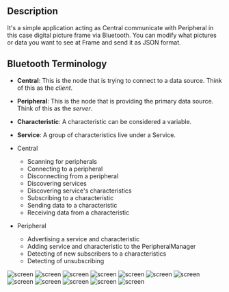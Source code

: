 Description
-------------------
It's a simple application acting as Central communicate with Peripheral in this case digital picture frame via Bluetooth. You can modify what pictures or data you want to see at Frame and send it as JSON format.

Bluetooth Terminology
---------------------
 * **Central**: This is the node that is trying to connect to a data source. Think of this as the *client*.
 * **Peripheral**: This is the node that is providing the primary data source. Think of this as the *server*.
 * **Characteristic**: A characteristic can be considered a variable.
 * **Service**: A group of characteristics live under a Service.

 * Central
   * Scanning for peripherals
   * Connecting to a peripheral
   * Disconnecting from a peripheral
   * Discovering services
   * Discovering service's characteristics
   * Subscribing to a characteristic
   * Sending data to a characteristic
   * Receiving data from a characteristic

 * Peripheral
   * Advertising a service and characteristic
   * Adding service and characteristic to the PeripheralManager
   * Detecting of new subscribers to a characteristics
   * Detecting of unsubscribing

![screen](https://user-images.githubusercontent.com/9807660/34362555-6343e97a-ea3a-11e7-8cd9-d17db2d9a6de.jpg)
![screen](https://user-images.githubusercontent.com/9807660/34362556-635a56c4-ea3a-11e7-84bb-b4135d6fabcf.jpg)
![screen](https://user-images.githubusercontent.com/9807660/34504153-3bf46c3e-efe2-11e7-86f6-823eb30f7435.PNG)
![screen](https://user-images.githubusercontent.com/9807660/34504197-9f31bbc6-efe2-11e7-84ea-371fc2f584ea.PNG)
![screen](https://user-images.githubusercontent.com/9807660/34362559-639ea1bc-ea3a-11e7-9e4e-e8e0ea79837d.jpg)
![screen](https://user-images.githubusercontent.com/9807660/34362560-63b55d9e-ea3a-11e7-8861-e3d0b27e5eaf.jpg)
![screen](https://user-images.githubusercontent.com/9807660/34504140-27d92b2c-efe2-11e7-8fa4-589d172780ba.PNG)
![screen](https://user-images.githubusercontent.com/9807660/34504135-210fee84-efe2-11e7-9b01-e4899ebe009c.PNG)
![screen](https://user-images.githubusercontent.com/9807660/34362562-63fb47be-ea3a-11e7-9fb5-630036bece9f.jpg)
![screen](https://user-images.githubusercontent.com/9807660/34362563-645aa326-ea3a-11e7-8053-0d2b0204818d.jpg)
![screen](https://user-images.githubusercontent.com/9807660/34362564-649e5cba-ea3a-11e7-9886-31431a6fbb51.jpg)
![screen](https://user-images.githubusercontent.com/9807660/34362565-64cef582-ea3a-11e7-9e97-c35d5b798de0.jpg)
